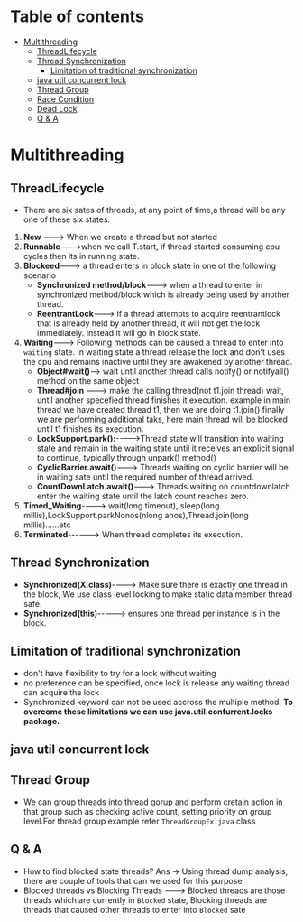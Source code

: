 # Table of contents
- [Multithreading](#multithreading)
  - [ThreadLifecycle](#threadlifecycle)
  - [Thread Synchronization](#thread-synchronization)
     - [Limitation of traditional synchronization](#limitation-of-traditional-synchronization)
  - [java util concurrent lock](#java-util-concurrent-lock) 
  - [Thread Group](#thread-group)
  - [Race Condition](#race-condition)
  - [Dead Lock](#dead-lock)
  - [Q & A](q-&-a)


# Multithreading
## ThreadLifecycle
- There are six sates of threads, at any point of time,a thread will be any one of these six states.
1. **New** ---> When we create a thread but not started
2. **Runnable**--->when we call T.start, if thread started consuming cpu cycles then its in running state.
3. **Blockeed**---> a thread enters in block state in one of the following scenario
   -  **Synchronized method/block**---> when a thread to enter in synchronized method/block which is already being used by another thread.
   -  **ReentrantLock**---> if a thread attempts to acquire reentrantlock that is already held by another thread, it will not get the lock immediately. Instead it will go in block state.
4. **Waiting**---> Following methods can be caused a thread to enter into ```waiting``` state. In waiting state a thread release the lock and don't uses the cpu and remains inactive until they are awakened by another thread.
   - **Object#wait()**--> wait until another thread calls notify() or notifyall() method on the same object
   - **Thread#join** ---> make the calling thread(not t1.join thread) wait, until another specefied thread finishes it execution. example in main thread we have created thread t1, then we are doing t1.join() finally we are performing additional taks, here main thread will be blocked until t1 finishes its execution.
   - **LockSupport.park():**---->Thread state will transition into waiting state and remain in the waiting state until it receives an explicit signal to continue, typically through unpark() method()
   - **CyclicBarrier.await()**---> Threads waiting on cyclic barrier will be in waiting sate until the required number of thread arrived.
   - **CountDownLatch.await()**---> Threads waiting on countdownlatch enter the waiting state until the latch count reaches zero.
5. **Timed_Waiting**----> wait(long timeout), sleep(long millis),LockSupport.parkNonos(nlong anos),Thread.join(long millis)......etc
6. **Terminated**------> When thread completes its execution.

## Thread Synchronization
- **Synchronized(X.class)**----> Make sure there is exactly one thread in the block, We use class level locking to make static data member thread safe.
- **Synchronized(this)**-----> ensures one thread per instance is in the block.
## Limitation of traditional synchronization
- don't have flexibility to try for a lock without waiting
- no preference can be specified, once lock is release any waiting thread can acquire the lock
- Synchronized keyword can not be used accross the multiple method. **To overcome these limitations we can use java.util.confurrent.locks package.**

## java util concurrent lock


## Thread Group 
- We can group threads into thread gorup and perform cretain action in that group such as checking active count, setting priority on group level.For thread group example refer ```ThreadGroupEx.java``` class
## Q & A
- How to find blocked state threads? Ans -> Using thread dump analysis, there are couple of tools that can we used for this purpose
- Blocked threads vs Blocking Threads ---> Blocked threads are those threads which are currently in ```Blocked``` state, Blocking threads are threads that caused other threads to enter into ```Blocked``` sate
